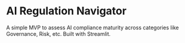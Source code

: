 # AI Regulation Navigator

A simple MVP to assess AI compliance maturity across categories like Governance, Risk, etc. Built with Streamlit.
